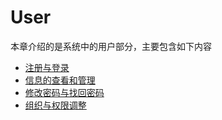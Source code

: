 # User

本章介绍的是系统中的用户部分，主要包含如下内容

 - [注册与登录](user/SignUpAndSignIn.md)
 - [信息的查看和管理](user/InfoAndUpdate.md)
 - [修改密码与找回密码](user/Password.md)
 - [组织与权限调整](user/Power.md)
